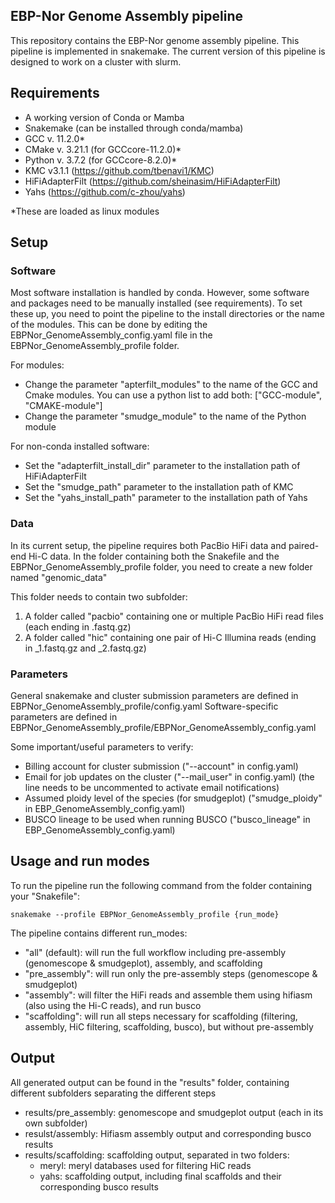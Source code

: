 ## EBP-Nor Genome Assembly pipeline

This repository contains the EBP-Nor genome assembly pipeline. This pipeline is implemented in snakemake.
The current version of this pipeline is designed to work on a cluster with slurm.

## Requirements

- A working version of Conda or Mamba
- Snakemake (can be installed through conda/mamba)
- GCC v. 11.2.0* 
- CMake v. 3.21.1 (for GCCcore-11.2.0)*
- Python v. 3.7.2 (for GCCcore-8.2.0)*
- KMC v3.1.1 (https://github.com/tbenavi1/KMC)
- HiFiAdapterFilt (https://github.com/sheinasim/HiFiAdapterFilt)
- Yahs (https://github.com/c-zhou/yahs)

*These are loaded as linux modules

## Setup

### Software

Most software installation is handled by conda.
However, some software and packages need to be manually installed (see requirements).
To set these up, you need to point the pipeline to the install directories or the name of the modules.
This can be done by editing the EBPNor_GenomeAssembly_config.yaml file in the  EBPNor_GenomeAssembly_profile folder.

For modules:
- Change the parameter "apterfilt_modules" to the name of the GCC and Cmake modules. You can use a python list to add both: ["GCC-module", "CMAKE-module"]
- Change the parameter "smudge_module" to the name of the Python module 

For non-conda installed software:
- Set the "adapterfilt_install_dir" parameter to the installation path of HiFiAdapterFilt
- Set the "smudge_path" parameter to the installation path of KMC
- Set the "yahs_install_path" parameter to the installation path of Yahs

### Data

In its current setup, the pipeline requires both PacBio HiFi data and paired-end Hi-C data.
In the folder containing both the Snakefile and the EBPNor_GenomeAssembly_profile folder, you need to create a new folder named "genomic_data"

This folder needs to contain two subfolder:
1) A folder called "pacbio" containing one or multiple PacBio HiFi read files (each ending in .fastq.gz)
2) A folder called "hic" containing one pair of Hi-C Illumina reads (ending in _1.fastq.gz and _2.fastq.gz)

### Parameters

General snakemake and cluster submission parameters are defined in EBPNor_GenomeAssembly_profile/config.yaml
Software-specific parameters are defined in EBPNor_GenomeAssembly_profile/EBPNor_GenomeAssembly_config.yaml

Some important/useful parameters to verify:
- Billing account for cluster submission ("--account" in config.yaml)
- Email for job updates on the cluster ("--mail_user" in config.yaml) (the line needs to be uncommented to activate email notifications)
- Assumed ploidy level of the species (for smudgeplot) ("smudge_ploidy" in EBP_GenomeAssembly_config.yaml)
- BUSCO lineage to be used when running BUSCO ("busco_lineage" in EBP_GenomeAssembly_config.yaml)

## Usage and run modes

To run the pipeline run the following command from the folder containing your "Snakefile":

```
snakemake --profile EBPNor_GenomeAssembly_profile {run_mode}
```

The pipeline contains different run_modes:
- "all" (default): will run the full workflow including pre-assembly (genomescope & smudgeplot), assembly, and scaffolding
- "pre_assembly": will run only the pre-assembly steps (genomescope & smudgeplot)
- "assembly": will filter the HiFi reads and assemble them using hifiasm (also using the Hi-C reads), and run busco
- "scaffolding": will run all steps necessary for scaffolding (filtering, assembly, HiC filtering, scaffolding, busco), but without pre-assembly

## Output

All generated output can be found in the "results" folder, containing different subfolders separating the different steps
- results/pre_assembly: genomescope and smudgeplot output (each in its own subfolder)
- resulst/assembly: Hifiasm assembly output and corresponding busco results
- results/scaffolding: scaffolding output, separated in two folders:
  - meryl: meryl databases used for filtering HiC reads
  - yahs: scaffolding output, including final scaffolds and their corresponding busco results
